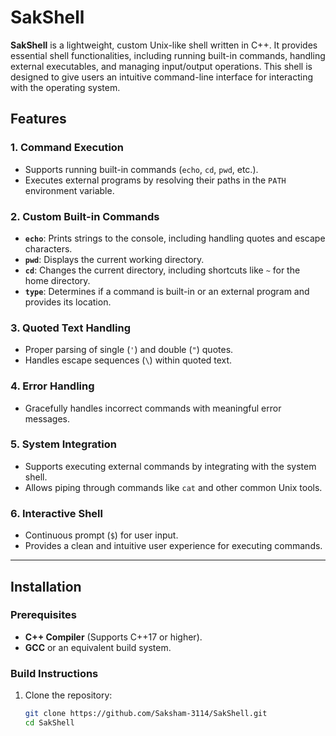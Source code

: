 # SakShell  

**SakShell** is a lightweight, custom Unix-like shell written in C++. It provides essential shell functionalities, including running built-in commands, handling external executables, and managing input/output operations. This shell is designed to give users an intuitive command-line interface for interacting with the operating system.  

## Features  

### 1. **Command Execution**  
   - Supports running built-in commands (`echo`, `cd`, `pwd`, etc.).  
   - Executes external programs by resolving their paths in the `PATH` environment variable.  

### 2. **Custom Built-in Commands**  
   - **`echo`**: Prints strings to the console, including handling quotes and escape characters.  
   - **`pwd`**: Displays the current working directory.  
   - **`cd`**: Changes the current directory, including shortcuts like `~` for the home directory.  
   - **`type`**: Determines if a command is built-in or an external program and provides its location.  

### 3. **Quoted Text Handling**  
   - Proper parsing of single (`'`) and double (`"`) quotes.  
   - Handles escape sequences (`\`) within quoted text.  

### 4. **Error Handling**  
   - Gracefully handles incorrect commands with meaningful error messages.  

### 5. **System Integration**  
   - Supports executing external commands by integrating with the system shell.  
   - Allows piping through commands like `cat` and other common Unix tools.  

### 6. **Interactive Shell**  
   - Continuous prompt (`$`) for user input.  
   - Provides a clean and intuitive user experience for executing commands.  

---

## Installation  

### Prerequisites  
- **C++ Compiler** (Supports C++17 or higher).  
- **GCC** or an equivalent build system.  

### Build Instructions  
1. Clone the repository:  
   ```bash  
   git clone https://github.com/Saksham-3114/SakShell.git  
   cd SakShell  
